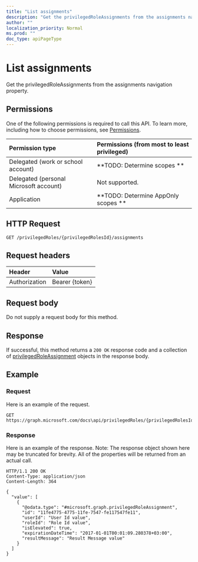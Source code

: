```yaml
---
title: "List assignments"
description: "Get the privilegedRoleAssignments from the assignments navigation property."
author: ""
localization_priority: Normal
ms.prod: ""
doc_type: apiPageType
---
```


# List assignments

Get the privilegedRoleAssignments from the assignments navigation property.

## Permissions
One of the following permissions is required to call this API. To learn more, including how to choose permissions, see [Permissions](/concepts/permissions-reference.md).

|Permission type|Permissions (from most to least privileged)|
|:---|:---|
|Delegated (work or school account)|**TODO: Determine scopes **|
|Delegated (personal Microsoft account)|Not supported.|
|Application|**TODO: Determine AppOnly scopes **|

## HTTP Request
<!-- {
  "blockType": "ignored"
}
-->
``` http
GET /privilegedRoles/{privilegedRolesId}/assignments
```

## Request headers
|Header|Value|
|:---|:---|
|Authorization|Bearer {token}|

## Request body
Do not supply a request body for this method.

## Response
If successful, this method returns a `200 OK` response code and a collection of [privilegedRoleAssignment](../resources/privilegedroleassignment.md) objects in the response body.

## Example

### Request
Here is an example of the request.
<!-- {
  "blockType": "request",
  "name": "get_privilegedroleassignment"
}
-->
``` http
GET https://graph.microsoft.com/docs\api/privilegedRoles/{privilegedRolesId}/assignments
```

### Response
Here is an example of the response. Note: The response object shown here may be truncated for brevity. All of the properties will be returned from an actual call.
<!-- {
  "blockType": "response",
  "truncated": true,
  "@odata.type": "collection(microsoft.graph.privilegedroleassignment)"
}
-->
``` http
HTTP/1.1 200 OK
Content-Type: application/json
Content-Length: 364

{
  "value": [
    {
      "@odata.type": "#microsoft.graph.privilegedRoleAssignment",
      "id": "11fe4775-4775-11fe-7547-fe117547fe11",
      "userId": "User Id value",
      "roleId": "Role Id value",
      "isElevated": true,
      "expirationDateTime": "2017-01-01T00:01:09.280378+03:00",
      "resultMessage": "Result Message value"
    }
  ]
}
```


